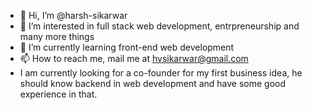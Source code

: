 - 👋 Hi, I’m @harsh-sikarwar
- 👀 I’m interested in full stack web development, entrpreneurship and many more things
- 🌱 I’m currently learning front-end web development 
- 📫 How to reach me, mail me at hvsikarwar@gmail.com 
- I am currently looking for a co-founder for my first business idea, he should know backend in web development and have some
  good experience in that.
  
<!---
harsh-sikarwar/harsh-sikarwar is a ✨ special ✨ repository because its `README.md` (this file) appears on your GitHub profile.
You can click the Preview link to take a look at your changes.
--->
